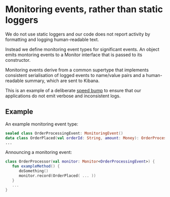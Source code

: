 # Monitoring events, rather than static loggers

We do not use static loggers and our code does not report activity by formatting and logging human-readable text. 

Instead we define monitoring event types for significant events. An object emits montoring events to a Monitor interface that is passed to its constructor. 

Monitoring events derive from a common supertype that implements consistent serialisation of logged events to name/value pairs and a human-readable summary, which are sent to Kibana.

This is an example of a deliberate [speed bump](../speed-bumps/README.md) to ensure that our applications do not emit verbose and inconsistent logs.

## Example

An example monitoring event type:

```kotlin
sealed class OrderProcessingEvent: MonitoringEvent()
data class OrderPlaced(val orderId: String, amount: Money): OrderProcessingEvent()
...
```

Announcing a monitoring event:

```kotlin
class OrderProcessor(val monitor: Monitor<OrderProcessingEvent>) {
   fun exampleMethod() {
      doSomething()
      monitor.record(OrderPlaced( ... ))
   }
   ...
}
```
